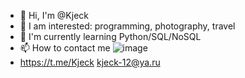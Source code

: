 - 👋 Hi, I'm @Kjeck
- 👀 I am interested: programming, photography, travel
- 🌱 I'm currently learning Python/SQL/NoSQL
- 📫 How to contact me ![image](https://user-images.githubusercontent.com/60232582/160255750-5053be46-6bd0-4f92-a477-4a72ffd57f55.png)
- https://t.me/Kjeck kjeck-12@ya.ru




<!---
Kjeck/Kjeck is a ✨ special ✨ repository because its `README.md` (this file) appears on your GitHub profile.
You can click the Preview link to take a look at your changes.
--->
